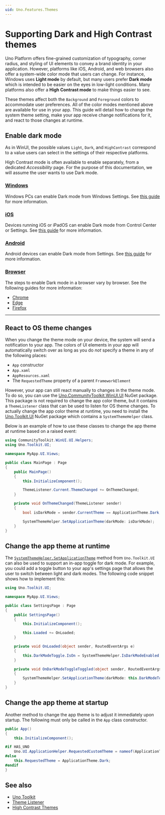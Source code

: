 ```yaml
---
uid: Uno.Features.Themes
---
```


# Supporting Dark and High Contrast themes

Uno Platform offers fine-grained customization of typography, corner radius, and styling of UI elements to convey a brand identity in your application. However, platforms like iOS, Android, and web browsers also offer a system-wide color mode that users can change. For instance, Windows uses **Light mode** by default, but many users prefer **Dark mode** which is intended to be easier on the eyes in low-light conditions. Many platforms also offer a **High Contrast mode** to make things easier to see.

These themes affect both the `Background` and `Foreground` colors to accommodate user preferences. All of the color modes mentioned above are available for use in your app. This guide will detail how to change the system theme setting, make your app receive change notifications for it, and react to those changes at runtime.

## Enable dark mode

As in WinUI, the possible values `Light`, `Dark`, and `HighContrast` correspond to a value users can select in the settings of their respective platforms.

High Contrast mode is often available to enable separately, from a dedicated _Accessibility_ page. For the purpose of this documentation, we will assume the user wants to use Dark mode.

### [**Windows**](#tab/windows)

Windows PCs can enable Dark mode from Windows Settings. See [this guide](https://support.microsoft.com/windows/change-colors-in-windows-d26ef4d6-819a-581c-1581-493cfcc005fe) for more information.

### [**iOS**](#tab/ios)

Devices running iOS or iPadOS can enable Dark mode from Control Center or Settings. See [this guide](https://support.apple.com/HT210332) for more information.

### [**Android**](#tab/android)

Android devices can enable Dark mode from Settings. See [this guide](https://support.google.com/android/answer/9730472) for more information.

### [**Browser**](#tab/browser)

The steps to enable Dark mode in a browser vary by browser. See the following guides for more information:

- [Chrome](https://support.google.com/chrome/answer/9275525)
- [Edge](https://support.microsoft.com/microsoft-edge/use-the-dark-theme-in-microsoft-edge-9b74617b-f542-77ed-033b-1a5cfb17a2df)
- [Firefox](http://mzl.la/1BAQGDX)

---

## React to OS theme changes

When you change the theme mode on your device, the system will send a notification to your app. The colors of UI elements in your app will automatically switch over as long as you do _not_ specify a theme in any of the following places:

- `App` constructor
- `App.xaml`
- `AppResources.xaml`
- The `RequestedTheme` property of a parent `FrameworkElement`

However, your app can still react manually to changes in the theme mode. To do so, you can use the [Uno.CommunityToolkit.WinUI.UI](https://www.nuget.org/packages/Uno.CommunityToolkit.WinUI.UI) NuGet package. This package is not required to change the app color theme, but it contains a `ThemeListener` class that can be used to listen for OS theme changes. To actually change the app color theme at runtime, you need to install the [Uno.Toolkit.UI](https://www.nuget.org/packages/Uno.Toolkit.UI) NuGet package which contains a `SystemThemeHelper` class.

Below is an example of how to use these classes to change the app theme at runtime based on a raised event:

```csharp
using CommunityToolkit.WinUI.UI.Helpers;
using Uno.Toolkit.UI;

namespace MyApp.UI.Views;

public class MainPage : Page
{
    public MainPage()
    {
        this.InitializeComponent();

        ThemeListener.Current.ThemeChanged += OnThemeChanged;
    }

    private void OnThemeChanged(ThemeListener sender)
    {
        bool isDarkMode = sender.CurrentTheme == ApplicationTheme.Dark;

        SystemThemeHelper.SetApplicationTheme(darkMode: isDarkMode);
    }
}
```

## Change the app theme at runtime

The [`SystemThemeHelper.SetApplicationTheme`](https://github.com/unoplatform/uno.toolkit.ui/blob/main/src/Uno.Toolkit.UI/Helpers/SystemThemeHelper.cs) method from `Uno.Toolkit.UI` can also be used to support an in-app toggle for dark mode. For example, you could add a toggle button to your app's settings page that allows the user to switch between light and dark modes. The following code snippet shows how to implement this:

```csharp
using Uno.Toolkit.UI;

namespace MyApp.UI.Views;

public class SettingsPage : Page
{
    public SettingsPage()
    {
        this.InitializeComponent();

        this.Loaded += OnLoaded;
    }

    private void OnLoaded(object sender, RoutedEventArgs e)
    {
        this.DarkModeToggle.IsOn = SystemThemeHelper.IsDarkModeEnabled;
    }

    private void OnDarkModeToggleToggled(object sender, RoutedEventArgs e)
    {
        SystemThemeHelper.SetApplicationTheme(darkMode: this.DarkModeToggle.IsOn);
    }
}
```

## Change the app theme at startup

Another method to change the app theme is to adjust it immediately upon startup. The following must only be called in the `App` class constructor.

```csharp
public App()
{
    this.InitializeComponent();

#if HAS_UNO
    Uno.UI.ApplicationHelper.RequestedCustomTheme = nameof(ApplicationTheme.Dark);
#else
    this.RequestedTheme = ApplicationTheme.Dark;
#endif
}
```

## See also

- [Uno Toolkit](https://www.github.com/unoplatform/uno.toolkit.ui)
- [Theme Listener](https://learn.microsoft.com/windows/communitytoolkit/helpers/themelistener)
- [High Contrast Themes](https://learn.microsoft.com/windows/apps/design/accessibility/high-contrast-themes)